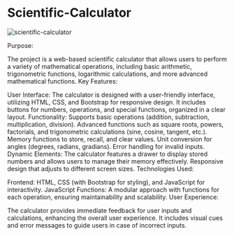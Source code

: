 # Scientific-Calculator
![scientific-calculator](https://github.com/user-attachments/assets/79dec78e-c1fd-4032-84eb-9058019d770b)

Purpose:

The project is a web-based scientific calculator that allows users to perform a variety of mathematical operations, including basic arithmetic, trigonometric functions, logarithmic calculations, and more advanced mathematical functions.
Key Features:

User Interface:
The calculator is designed with a user-friendly interface, utilizing HTML, CSS, and Bootstrap for responsive design.
It includes buttons for numbers, operations, and special functions, organized in a clear layout.
Functionality:
Supports basic operations (addition, subtraction, multiplication, division).
Advanced functions such as square roots, powers, factorials, and trigonometric calculations (sine, cosine, tangent, etc.).
Memory functions to store, recall, and clear values.
Unit conversion for angles (degrees, radians, gradians).
Error handling for invalid inputs.
Dynamic Elements:
The calculator features a drawer to display stored numbers and allows users to manage their memory effectively.
Responsive design that adjusts to different screen sizes.
Technologies Used:

Frontend: HTML, CSS (with Bootstrap for styling), and JavaScript for interactivity.
JavaScript Functions: A modular approach with functions for each operation, ensuring maintainability and scalability.
User Experience:

The calculator provides immediate feedback for user inputs and calculations, enhancing the overall user experience.
It includes visual cues and error messages to guide users in case of incorrect inputs.
